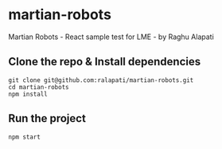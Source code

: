 # martian-robots
Martian Robots - React sample test for LME - by Raghu Alapati


## Clone the repo & Install dependencies

```
git clone git@github.com:ralapati/martian-robots.git
cd martian-robots
npm install
```

## Run the project
````
npm start 
````
